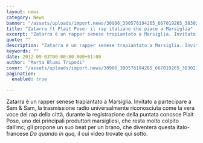 ```yaml
---
layout: news
category: News
banner: "/assets/uploads/import.news/30906_390576194265_667019265_3830239_1962510_n.jpeg"
title: "Zatarra ft Plait Pose: il rap italiano che piace a Marsiglia"
excerpt: "Zatarra è un rapper senese trapiantato a Marsiglia. Invitato a partecipare a Sam & Sam, la trasmissione radio universalmente riconosciuta come la vera voce del rap della città, durante la registrazione della puntata conosce Plait Pose, uno dei principali produttori marsigliesi, che resta molto colpito dall’mc; gli propone un suo beat per un brano, che [&hellip"
quote: ""
description: "Zatarra è un rapper senese trapiantato a Marsiglia. Invitato a partecipare a Sam & Sam, la trasmissione radio universalmente riconosciuta come la vera voce del rap della città, durante la registrazione della puntata conosce Plait Pose, uno dei principali produttori marsigliesi, che resta molto colpito dall’mc; gli propone un suo beat per un brano, che [&hellip"
keywords: ""
date: 2012-09-03T00:00:00.000+01:00
author: "Marta Blumi Tripodi"
cover: "/assets/uploads/import.news/30906_390576194265_667019265_3830239_1962510_n.jpeg"
pagination:
  enabled: true

---
```


Zatarra è un rapper senese trapiantato a Marsiglia. Invitato a partecipare a Sam & Sam, la trasmissione radio universalmente riconosciuta come la vera voce del rap della città, durante la registrazione della puntata conosce Plait Pose, uno dei principali produttori marsigliesi, che resta molto colpito dall’mc; gli propone un suo beat per un brano, che diventerà questa italo-francese _Da quando in qua,_ il cui video trovate qui sotto.

  